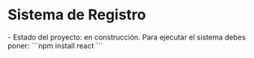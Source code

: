 <h1> Sistema de Registro </h1>
- Estado del proyecto: en construcción.
Para ejecutar el sistema debes poner:
```npm install react ```

